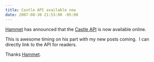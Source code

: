 ```yaml
---
title: Castle API available now
date: 2007-08-30 21:53:00 -05:00
---
```


[Hammet](http://hammett.castleproject.org/) has announced that the [Castle API](http://api.castleproject.org/) is now available online.

This is awesome timing on his part with my new posts coming.  I can directly link to the API for readers.

Thanks [Hammet](http://hammett.castleproject.org/).

